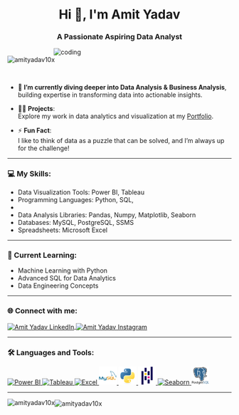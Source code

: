 <h1 align="center">Hi 👋, I'm Amit Yadav</h1>
<h3 align="center">A Passionate Aspiring Data Analyst</h3>

<img align="right" alt="coding" width="400" src="https://user-images.githubusercontent.com/98509698/205488812-96c222ed-cbb2-4c1d-b6c2-6bdc1a42e3da.gif">

<p align="left"> 
  <img src="https://komarev.com/ghpvc/?username=amityadav10x&label=Profile%20views&color=0e75b6&style=flat" alt="amityadav10x" /> 
</p>

<p align="left"> 
  <a href="https://twitter.com/" target="blank"><img src="https://img.shields.io/twitter/follow/?logo=twitter&style=for-the-badge" alt="" /></a> 
</p>

- 🌱 **I’m currently diving deeper into Data Analysis & Business Analysis**, building expertise in transforming data into actionable insights.

- 👨‍💻 **Projects**:  
  Explore my work in data analytics and visualization at my [Portfolio](https://amityadav10x.github.io/Portfolio_Website/index.html).

- ⚡ **Fun Fact**:  
  I like to think of data as a puzzle that can be solved, and I’m always up for the challenge!

---

<h3 align="left">💻 My Skills:</h3>
<ul>
  <li>Data Visualization Tools: Power BI, Tableau</li>
  <li>Programming Languages: Python, SQL,<li>
  <li>Data Analysis Libraries: Pandas, Numpy, Matplotlib, Seaborn</li>
  <li>Databases: MySQL, PostgreSQL, SSMS</li>
  <li>Spreadsheets: Microsoft Excel</li>
</ul>

---


<h3 align="left">🎯 Current Learning:</h3>
<ul>
  <li>Machine Learning with Python</li>
  <li>Advanced SQL for Data Analytics</li>
  <li>Data Engineering Concepts</li>
</ul>

---

<h3 align="left">🌐 Connect with me:</h3>
<p align="left">
  <a href="https://www.linkedin.com/in/amit-yadav-417bb5288" target="blank">
    <img align="center" src="https://raw.githubusercontent.com/rahuldkjain/github-profile-readme-generator/master/src/images/icons/Social/linked-in-alt.svg" alt="Amit Yadav LinkedIn" height="30" width="40" />
  </a>
  <a href="https://www.instagram.com/yaduvanshi_amit" target="blank">
    <img align="center" src="https://raw.githubusercontent.com/rahuldkjain/github-profile-readme-generator/master/src/images/icons/Social/instagram.svg" alt="Amit Yadav Instagram" height="30" width="40" />
  </a>
<!--   <a href="https://www.kaggle.com/amityadav10x" target="blank">
    <img align="center" src="https://upload.wikimedia.org/wikipedia/commons/8/8e/Kaggle_logo.png" alt="Amit Yadav Kaggle" height="30" width="40" />
  </a> -->
</p>

---

<h3 align="left">🛠️ Languages and Tools:</h3>
<p align="left">
  <a href="https://powerbi.microsoft.com/" target="_blank" rel="noreferrer">
    <img src="https://learn.microsoft.com/es-es/training/achievements/get-started-power-bi.svg" alt="Power BI" width="40" height="40">
  </a>
  <a href="https://www.tableau.com/" target="_blank" rel="noreferrer">
    <img src="https://user-images.githubusercontent.com/32903323/43256817-e40da78a-90c5-11e8-9c84-9471549a1259.png" alt="Tableau" width="40" height="40">
  </a>
  <a href="https://products.office.com/en/excel" target="_blank" rel="noreferrer">
    <img src="https://upload.wikimedia.org/wikipedia/commons/thumb/7/73/Microsoft_Excel_2013-2019_logo.svg/1024px-Microsoft_Excel_2013-2019_logo.svg.png" alt="Excel" width="40" height="40">
  </a>
  <a href="https://www.mysql.com/" target="_blank" rel="noreferrer">
    <img src="https://raw.githubusercontent.com/devicons/devicon/master/icons/mysql/mysql-original-wordmark.svg" alt="MySQL" width="40" height="40">
  </a>
  <a href="https://www.python.org" target="_blank" rel="noreferrer">
    <img src="https://raw.githubusercontent.com/devicons/devicon/master/icons/python/python-original.svg" alt="Python" width="40" height="40">
  </a>
  <a href="https://pandas.pydata.org/" target="_blank" rel="noreferrer">
    <img src="https://raw.githubusercontent.com/devicons/devicon/2ae2a900d2f041da66e950e4d48052658d850630/icons/pandas/pandas-original.svg" alt="Pandas" width="40" height="40">
  </a>
  <a href="https://seaborn.pydata.org/" target="_blank" rel="noreferrer">
    <img src="https://seaborn.pydata.org/_images/logo-mark-lightbg.svg" alt="Seaborn" width="40" height="40">
  </a>
  <a href="https://www.postgresql.org" target="_blank" rel="noreferrer">
    <img src="https://raw.githubusercontent.com/devicons/devicon/master/icons/postgresql/postgresql-original-wordmark.svg" alt="PostgreSQL" width="40" height="40">
  </a>
</p>

---

<p><img align="left" src="https://github-readme-stats.vercel.app/api/top-langs?username=amityadav10x&show_icons=true&locale=en&layout=compact" alt="amityadav10x" /></p>
<p><img align="center" src="https://github-readme-streak-stats.herokuapp.com/?user=amityadav10x&" alt="amityadav10x" width="500" height="350" /></p>
